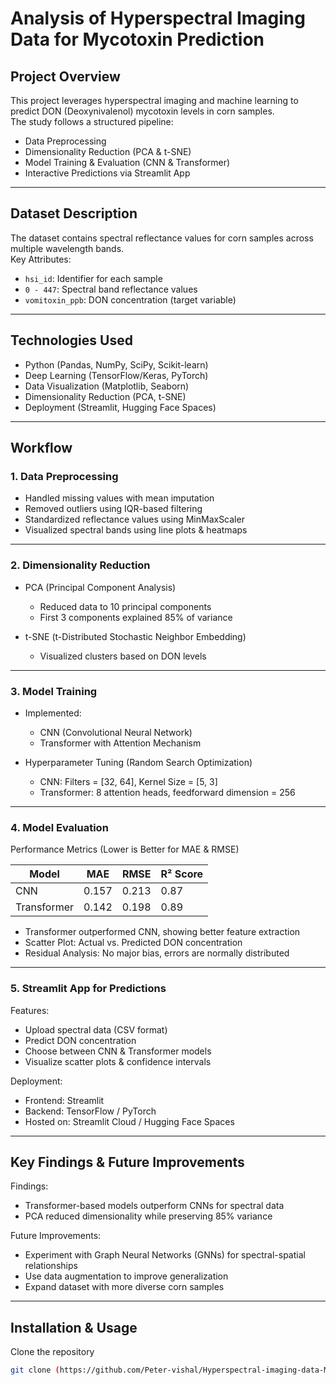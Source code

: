 # Analysis of Hyperspectral Imaging Data for Mycotoxin Prediction

## Project Overview  
This project leverages hyperspectral imaging and machine learning to predict DON (Deoxynivalenol) mycotoxin levels in corn samples.  
The study follows a structured pipeline:  
- Data Preprocessing  
- Dimensionality Reduction (PCA & t-SNE)  
- Model Training & Evaluation (CNN & Transformer)  
- Interactive Predictions via Streamlit App  

---

## Dataset Description  
The dataset contains spectral reflectance values for corn samples across multiple wavelength bands.  
Key Attributes:  
- `hsi_id`: Identifier for each sample  
- `0 - 447`: Spectral band reflectance values  
- `vomitoxin_ppb`: DON concentration (target variable)  

---

## Technologies Used  
- Python (Pandas, NumPy, SciPy, Scikit-learn)  
- Deep Learning (TensorFlow/Keras, PyTorch)  
- Data Visualization (Matplotlib, Seaborn)  
- Dimensionality Reduction (PCA, t-SNE)  
- Deployment (Streamlit, Hugging Face Spaces)  

---

## Workflow  

### 1. Data Preprocessing
- Handled missing values with mean imputation  
- Removed outliers using IQR-based filtering  
- Standardized reflectance values using MinMaxScaler  
- Visualized spectral bands using line plots & heatmaps  

---

### 2. Dimensionality Reduction  
- PCA (Principal Component Analysis)  
   - Reduced data to 10 principal components  
   - First 3 components explained 85% of variance  

- t-SNE (t-Distributed Stochastic Neighbor Embedding)  
   - Visualized clusters based on DON levels  

---

### 3. Model Training  
- Implemented:  
   - CNN (Convolutional Neural Network)  
   - Transformer with Attention Mechanism  

- Hyperparameter Tuning (Random Search Optimization)  
   - CNN: Filters = [32, 64], Kernel Size = [5, 3]  
   - Transformer: 8 attention heads, feedforward dimension = 256  

---

### 4. Model Evaluation  
Performance Metrics (Lower is Better for MAE & RMSE)  

| Model         | MAE  | RMSE  | R² Score |
|--------------|------|------|----------|
| CNN          | 0.157 | 0.213 | 0.87     |
| Transformer  | 0.142 | 0.198 | 0.89     |

- Transformer outperformed CNN, showing better feature extraction  
- Scatter Plot: Actual vs. Predicted DON concentration  
- Residual Analysis: No major bias, errors are normally distributed  

---

### 5. Streamlit App for Predictions  
Features:  
- Upload spectral data (CSV format)  
- Predict DON concentration  
- Choose between CNN & Transformer models  
- Visualize scatter plots & confidence intervals  

Deployment:  
- Frontend: Streamlit  
- Backend: TensorFlow / PyTorch  
- Hosted on: Streamlit Cloud / Hugging Face Spaces  

---

## Key Findings & Future Improvements  
Findings:  
- Transformer-based models outperform CNNs for spectral data  
- PCA reduced dimensionality while preserving 85% variance  

Future Improvements:  
- Experiment with Graph Neural Networks (GNNs) for spectral-spatial relationships  
- Use data augmentation to improve generalization  
- Expand dataset with more diverse corn samples  

---

## Installation & Usage  
Clone the repository  
```bash
git clone (https://github.com/Peter-vishal/Hyperspectral-imaging-data-ML-Assessment)
